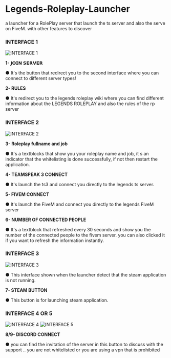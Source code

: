 # Legends-Roleplay-Launcher
a launcher for a RolePlay server that launch the ts server and also the serve on FiveM. with other features to discover



### INTERFACE 1
![INTERFACE 1](https://i.ibb.co/Db8CRqw/1.png)

**1- 𝗝𝗢𝗜𝗡 𝗦𝗘𝗥𝗩𝗘𝗥**

● It's the button that redirect you to the second interface where you can connect to different server types!

**2- RULES**

● It's redirect you to the legends roleplay wiki where you can find different information about the LEGENDS ROLEPLAY and also the rules of the rp server


### INTERFACE 2
![INTERFACE 2](https://i.ibb.co/sKYPJKN/2.png)

**3- Roleplay fullname and job**

● It's a textblocks that show you your roleplay name and job, it s an indicator that the whitelisting is done successfully, if not then restart the application.

**4- TEAMSPEAK 3 CONNECT**

● It's launch the ts3 and connect you directly to the legends ts server.

**5- FIVEM CONNECT**

● It's launch the FiveM and connect you directly to the legends FiveM server

**6- NUMBER OF CONNECTED PEOPLE**

● It's a textblock that refreshed every 30 seconds and show you the number of the connected people to the fivem server. you can also clicked it if you want to refresh the information instantly.

### INTERFACE 3
![INTERFACE 3](https://i.ibb.co/gZQDhhV/3.png)

● This interface shown when the launcher detect that the steam application is not running.

**7- STEAM BUTTON**

● This button is for launching steam application.

### INTERFACE 4 OR 5
![INTERFACE 4](https://i.ibb.co/S05cpTk/4.png)
![INTERFACE 5](https://i.ibb.co/gP7GLjY/5.png)

**8/9- DISCORD CONNECT**

● you can find the invitation of the server in this button to discuss with the support .. you are not whitelisted or you are using a vpn that is prohibited
